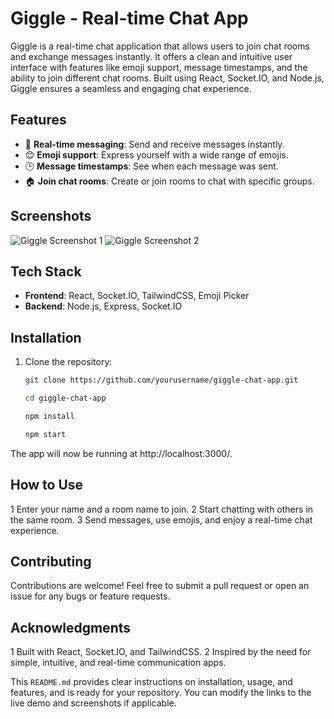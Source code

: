 # Giggle - Real-time Chat App

Giggle is a real-time chat application that allows users to join chat rooms and exchange messages instantly. It offers a clean and intuitive user interface with features like emoji support, message timestamps, and the ability to join different chat rooms. Built using React, Socket.IO, and Node.js, Giggle ensures a seamless and engaging chat experience.

## Features

- 🔗 **Real-time messaging**: Send and receive messages instantly.
- 😊 **Emoji support**: Express yourself with a wide range of emojis.
- 🕒 **Message timestamps**: See when each message was sent.
- 🏠 **Join chat rooms**: Create or join rooms to chat with specific groups.


## Screenshots

![Giggle Screenshot 1](https://i.postimg.cc/MGc6xtDy/image.png)
![Giggle Screenshot 2]([link_to_screenshot2](https://i.postimg.cc/PxR5Y95V/chatApp.png))

## Tech Stack

- **Frontend**: React, Socket.IO, TailwindCSS, Emoji Picker
- **Backend**: Node.js, Express, Socket.IO
  
## Installation

1. Clone the repository:
   ```bash
   git clone https://github.com/yourusername/giggle-chat-app.git

   cd giggle-chat-app

   npm install

   npm start
   
  The app will now be running at http://localhost:3000/.

  ## How to Use
  
  1 Enter your name and a room name to join.
  2 Start chatting with others in the same room.
  3 Send messages, use emojis, and enjoy a real-time chat experience.

  ## Contributing

  Contributions are welcome! Feel free to submit a pull request or open an issue for any bugs or feature requests.

  ## Acknowledgments
  1 Built with React, Socket.IO, and TailwindCSS.
  2 Inspired by the need for simple, intuitive, and real-time communication apps.
  
This `README.md` provides clear instructions on installation, usage, and features, and is ready for your repository. You can modify the links to the live demo and screenshots if applicable.



